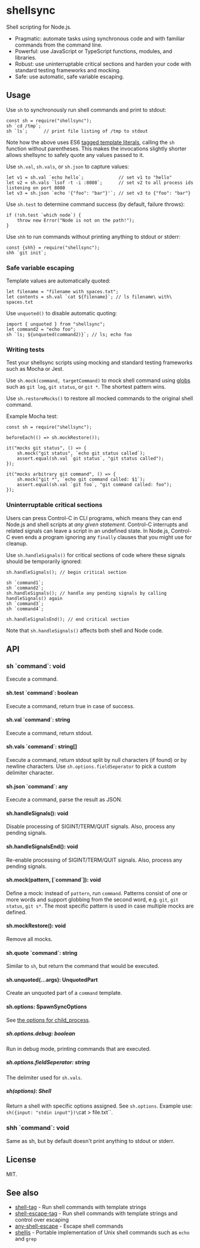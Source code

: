 # shellsync

Shell scripting for Node.js.

* Pragmatic: automate tasks using synchronous code and with familiar commands from the command line.
* Powerful: use JavaScript or TypeScript functions, modules, and libraries.
* Robust: use uninterruptable critical sections and harden your code with standard testing frameworks and mocking.
* Safe: use automatic, safe variable escaping.

## Usage

Use `sh` to synchronously run shell commands and print to stdout:

```
const sh = require("shellsync");
sh `cd /tmp`;
sh `ls`;      // print file listing of /tmp to stdout
```

Note how the above uses ES6 [tagged template literals](https://developer.mozilla.org/en-US/docs/Web/JavaScript/Reference/Template_literals),
calling the `sh` function without parentheses. This makes the invocations slightly shorter allows shellsync to safely quote any values passed to it.

Use `sh.val`, `sh.vals`, or `sh.json` to capture values:

```
let v1 = sh.val `echo hello`;             // set v1 to "hello"
let v2 = sh.vals `lsof -t -i :8080`;      // set v2 to all process ids listening on port 8080
let v3 = sh.json `echo '{"foo": "bar"}'`; // set v3 to {"foo": "bar"}
```

Use `sh.test` to determine command success (by default, failure throws):

```
if (!sh.test `which node`) {
    throw new Error("Node is not on the path!");
}
```

Use `shh` to run commands without printing anything to stdout or stderr:

```
const {shh} = require("shellsync");
shh `git init`;
```

### Safe variable escaping

Template values are automatically quoted:

```
let filename = "filename with spaces.txt";
let contents = sh.val `cat ${filename}`; // ls filename\ with\ spaces.txt
```

Use `unquoted()` to disable automatic quoting:

```
import { unquoted } from "shellsync";
let command2 = "echo foo";
sh `ls; ${unquoted(command2)}`; // ls; echo foo
```

### Writing tests

Test your shellsync scripts using mocking and standard testing frameworks such as Mocha or Jest.

Use `sh.mock(command, targetCommand)` to mock shell command using [globs](https://mywiki.wooledge.org/glob)
such as `git log`, `git status`, or `git *`. The shortest pattern wins.

Use `sh.restoreMocks()` to restore all mocked commands to the original shell command.

Example Mocha test:

```
const sh = require("shellsync");

beforeEach(() => sh.mockRestore());

it("mocks git status", () => {
    sh.mock("git status", `echo git status called`);
    assert.equal(sh.val `git status`, "git status called");
});

it("mocks arbitrary git command", () => {
    sh.mock("git *", `echo git command called: $1`);
    assert.equal(sh.val `git foo`, "git command called: foo");
});
```

### Uninterruptable critical sections

Users can press Control-C in CLI programs, which means they can end Node.js and shell scripts
at _any given statement_. Control-C interrupts and related signals can leave a script
in an undefined state. In Node.js, Control-C even ends a program ignoring any `finally`
clauses that you might use for cleanup.

Use `sh.handleSignals()` for critical sections of code where these signals should be
temporarily ignored:

```
sh.handleSignals(); // begin critical section

sh `command1`;
sh `command2`;
sh.handleSignals(); // handle any pending signals by calling handleSignals() again
sh `command3`;
sh `command4`;

sh.handleSignalsEnd(); // end critical section
```

Note that `sh.handleSignals()` affects both shell and Node code.

## API

### sh \`command\`: void

Execute a command.

#### sh.test \`command\`: boolean

Execute a command, return true in case of success.

#### sh.val \`command\`: string

Execute a command, return stdout.

#### sh.vals \`command\`: string[]

Execute a command, return stdout split by null characters (if found) or by newline characters.
Use `sh.options.fieldSeperator` to pick a custom delimiter character.

#### sh.json \`command\`: any

Execute a command, parse the result as JSON.

#### sh.handleSignals(): void

Disable processing of SIGINT/TERM/QUIT signals. Also, process any pending signals.

#### sh.handleSignalsEnd(): void

Re-enable processing of SIGINT/TERM/QUIT signals. Also, process any pending signals.

#### sh.mock(pattern, [\`command\`]): void

Define a mock: instead of `pattern`, run `command`.
Patterns consist of one or more words and support globbing from the second word, e.g.
`git`, `git status`, `git s*`. The most specific pattern is used in case multiple
mocks are defined.

#### sh.mockRestore(): void

Remove all mocks.

#### sh.quote \`command\`: string

Similar to `sh`, but return the command that would be executed.

#### sh.unquoted(...args): UnquotedPart

Create an unquoted part of a `command` template.

#### sh.options: SpawnSyncOptions

See [the options for child_process](https://nodejs.org/api/child_process.html#child_process_child_process_spawnsync_command_args_options).

##### sh.options.debug: boolean

Run in debug mode, printing commands that are executed.

##### sh.options.fieldSeperator: string

The delimiter used for `sh.vals`.

##### sh(options): Shell

Return a shell with specific options assigned. See `sh.options`. Example use: `sh({input: "stdin input"})\`cat > file.txt\``.

### shh \`command\`: void

Same as sh, but by default doesn't print anything to stdout or stderr.

## License

MIT.

## See also

* [shell-tag](https://www.npmjs.com/package/shell-tag) - Run shell commands with template strings
* [shell-escape-tag](https://www.npmjs.com/package/shell-escape-tag) - Run shell commands with template strings and control over escaping
* [any-shell-escape](https://www.npmjs.com/package/any-shell-escape) - Escape shell commands
* [shelljs](https://www.npmjs.com/package/shelljs) - Portable implementation of Unix shell commands such as `echo` and `grep`
